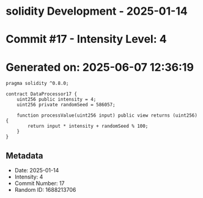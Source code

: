 ﻿# solidity Development - 2025-01-14
# Commit #17 - Intensity Level: 4
# Generated on: 2025-06-07 12:36:19
```solidity
pragma solidity ^0.8.0;

contract DataProcessor17 {
    uint256 public intensity = 4;
    uint256 private randomSeed = 586057;

    function processValue(uint256 input) public view returns (uint256) {
        return input * intensity + randomSeed % 100;
    }
}
```
## Metadata
- Date: 2025-01-14
- Intensity: 4
- Commit Number: 17
- Random ID: 1688213706
